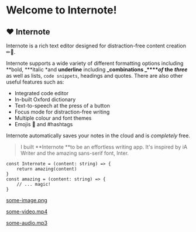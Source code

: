 # Welcome to Internote!

## ❤ Internote

Internote is a rich text editor designed for distraction-free content creation ✏📜.

Internote supports a wide variety of different formatting options including **bold, \***italic \*and **underline** including **_combinations _****_of_** ****the**** ****_three_**** as well as lists, `code snippets`, headings and quotes. There are also other useful features such as:

- Integrated code editor
- In-built Oxford dictionary
- Text-to-speech at the press of a button
- Focus mode for distraction-free writing
- Multiple colour and font themes
- Emojis 🚀 and #hashtags

Internote automatically saves your notes in the cloud and is _completely_ free.

> I built **Internote **to be an effortless writing app. It's inspired by iA Writer and the amazing sans-serif font, Inter.

```
const Internote = (content: string) => {
    return amazing(content)
}
const amazing = (content: string) => {
    // ... magic!
}
```

[some-image.png](https://some-bucket.s3.eu-west-1.amazonaws.com/some-image.png)

[some-video.mp4](https://some-bucket.s3.eu-west-1.amazonaws.com/some-video.mp4)

[some-audio.mp3](https://some-bucket.s3.eu-west-1.amazonaws.com/some-audio.mp3)
